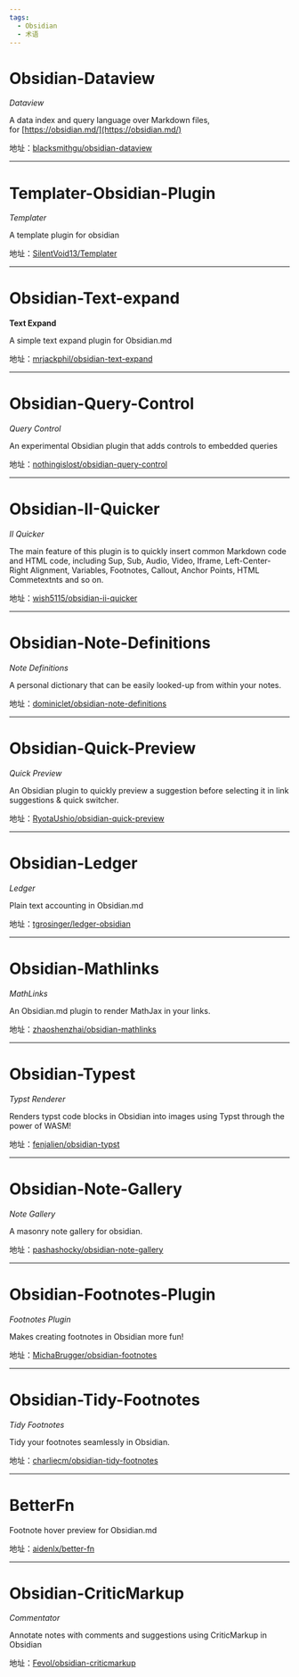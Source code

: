 ```yaml
---
tags:
  - Obsidian
  - 术语
---
```

# Obsidian-Dataview

*Dataview*

A data index and query language over Markdown files, for [https://obsidian.md/](https://obsidian.md/)

地址：[blacksmithgu/obsidian-dataview](https://github.com/blacksmithgu/obsidian-dataview)

---

# Templater-Obsidian-Plugin

*Templater*

A template plugin for obsidian

地址：[SilentVoid13/Templater](https://github.com/SilentVoid13/Templater)

---

# Obsidian-Text-expand

**Text Expand**

A simple text expand plugin for Obsidian.md

地址：[mrjackphil/obsidian-text-expand](https://github.com/mrjackphil/obsidian-text-expand)

---

# Obsidian-Query-Control

*Query Control*

An experimental Obsidian plugin that adds controls to embedded queries

地址：[nothingislost/obsidian-query-control](https://github.com/nothingislost/obsidian-query-control)

---

# Obsidian-II-Quicker

*II Quicker*

The main feature of this plugin is to quickly insert common Markdown code and HTML code, including Sup, Sub, Audio, Video, Iframe, Left-Center-Right Alignment, Variables, Footnotes, Callout, Anchor Points, HTML Commetextnts and so on.

地址：[wish5115/obsidian-ii-quicker](https://github.com/wish5115/obsidian-ii-quicker)

---

# Obsidian-Note-Definitions

*Note Definitions*

A personal dictionary that can be easily looked-up from within your notes.

地址：[dominiclet/obsidian-note-definitions](https://github.com/dominiclet/obsidian-note-definitions)

---

# Obsidian-Quick-Preview

*Quick Preview*

An Obsidian plugin to quickly preview a suggestion before selecting it in link suggestions & quick switcher.

地址：[RyotaUshio/obsidian-quick-preview](https://github.com/RyotaUshio/obsidian-quick-preview)

---

# Obsidian-Ledger

*Ledger*

Plain text accounting in Obsidian.md

地址：[tgrosinger/ledger-obsidian](https://github.com/tgrosinger/ledger-obsidian)

---

# Obsidian-Mathlinks

*MathLinks*

An Obsidian.md plugin to render MathJax in your links.

地址：[zhaoshenzhai/obsidian-mathlinks](https://github.com/zhaoshenzhai/obsidian-mathlinks)

---

# Obsidian-Typest

*Typst Renderer*

Renders typst code blocks in Obsidian into images using Typst through the power of WASM!

地址：[fenjalien/obsidian-typst](https://github.com/fenjalien/obsidian-typst)

---

# Obsidian-Note-Gallery

*Note Gallery*

A masonry note gallery for obsidian.

地址：[pashashocky/obsidian-note-gallery](https://github.com/pashashocky/obsidian-note-gallery)

---

# Obsidian-Footnotes-Plugin

*Footnotes Plugin*

Makes creating footnotes in Obsidian more fun!

地址：[MichaBrugger/obsidian-footnotes](https://github.com/MichaBrugger/obsidian-footnotes)

---

# Obsidian-Tidy-Footnotes

*Tidy Footnotes*

Tidy your footnotes seamlessly in Obsidian. 

地址：[charliecm/obsidian-tidy-footnotes](https://github.com/charliecm/obsidian-tidy-footnotes)

---

# BetterFn

Footnote hover preview for Obsidian.md

地址：[aidenlx/better-fn](https://github.com/aidenlx/better-fn)

---

# Obsidian-CriticMarkup

*Commentator*

Annotate notes with comments and suggestions using CriticMarkup in Obsidian

地址：[Fevol/obsidian-criticmarkup](https://github.com/Fevol/obsidian-criticmarkup)
